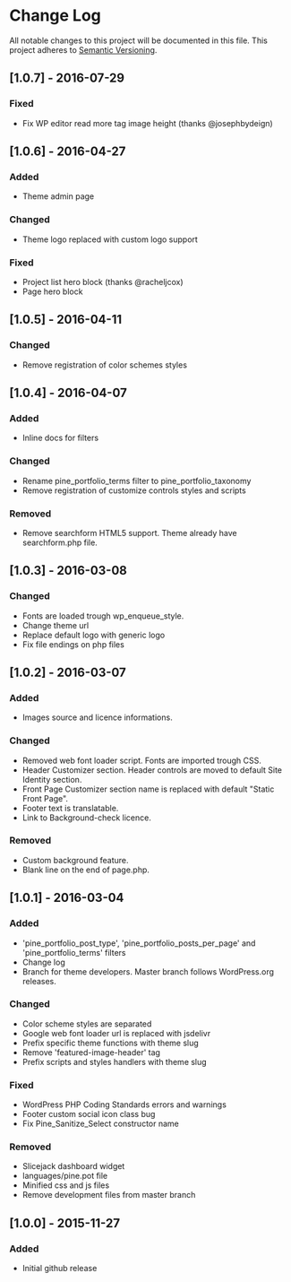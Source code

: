 # Change Log
All notable changes to this project will be documented in this file.
This project adheres to [Semantic Versioning](http://semver.org/).

## [1.0.7] - 2016-07-29
### Fixed
- Fix WP editor read more tag image height (thanks @josephbydeign)

## [1.0.6] - 2016-04-27
### Added
- Theme admin page

### Changed
- Theme logo replaced with custom logo support

### Fixed
- Project list hero block (thanks @racheljcox)
- Page hero block

## [1.0.5] - 2016-04-11
### Changed
- Remove registration of color schemes styles

## [1.0.4] - 2016-04-07
### Added
- Inline docs for filters

### Changed
- Rename pine_portfolio_terms filter to pine_portfolio_taxonomy
- Remove registration of customize controls styles and scripts

### Removed
- Remove searchform HTML5 support. Theme already have searchform.php file.

## [1.0.3] - 2016-03-08
### Changed
- Fonts are loaded trough wp_enqueue_style.
- Change theme url
- Replace default logo with generic logo
- Fix file endings on php files

## [1.0.2] - 2016-03-07
### Added
- Images source and licence informations.

### Changed
- Removed web font loader script. Fonts are imported trough CSS.
- Header Customizer section. Header controls are moved to default Site Identity section.
- Front Page Customizer section name is replaced with default "Static Front Page".
- Footer text is translatable.
- Link to Background-check licence.

### Removed
- Custom background feature.
- Blank line on the end of page.php.

## [1.0.1] - 2016-03-04
### Added
- 'pine_portfolio_post_type', 'pine_portfolio_posts_per_page' and 'pine_portfolio_terms' filters
- Change log
- Branch for theme developers. Master branch follows WordPress.org releases.

### Changed
- Color scheme styles are separated
- Google web font loader url is replaced with jsdelivr
- Prefix specific theme functions with theme slug
- Remove 'featured-image-header' tag
- Prefix scripts and styles handlers with theme slug

### Fixed
- WordPress PHP Coding Standards errors and warnings
- Footer custom social icon class bug
- Fix Pine_Sanitize_Select constructor name

### Removed
- Slicejack dashboard widget
- languages/pine.pot file
- Minified css and js files
- Remove development files from master branch

## [1.0.0] - 2015-11-27
### Added
- Initial github release
